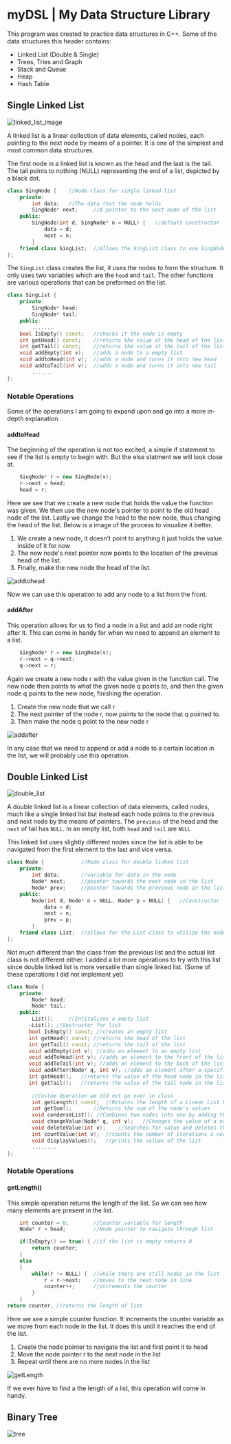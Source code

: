 # myDSL | My Data Structure Library
This program was created to practice data structures in C++.
Some of the data structures this header contains:
* Linked List (Double & Single)
* Trees, Tries and Graph
* Stack and Queue
* Heap
* Hash Table


## Single Linked List
![linked_list_image](img/single_list.png)


A linked list is a linear collection of data elements, called nodes, each pointing to the next node by means of a pointer.
It is one of the simplest and most common data structures.

The first node in a linked list is known as the head and the last is the tail. The tail points to nothing (NULL) representing the end of a list, depicted by a black dot.

```c++
class SingNode {    //Node class for single linked list
    private:
        int data;   //The data that the node holds
        SingNode* next;     //A pointer to the next node of the list
    public:
        SingNode(int d, SingNode* n = NULL) {   //default constructor
            data = d;
            next = n;
        }
    friend class SingList;  //Allows the SingList class to use SingNode
};
```

The `SingList` class creates the list, it uses the nodes to form the structure. It only uses two variables which are the `head` and `tail`. The other functions are various operations that can be preformed on the list.

```c++
class SingList {
    private:
        SingNode* head;
        SingNode* tail;
    public:
        .......
    bool IsEmpty() const;   //checks if the node is empty
    int getHead() const;    //returns the value at the head of the list
    int getTail() const;    //returns the value at the tail of the list
    void addEmpty(int v);   //adds a node to a empty list
    void addtoHead(int v);  //adds a node and turns it into new head
    void addtoTail(int v);  //adds a node and turns it into new tail
        .......
};
```

### Notable Operations
Some of the operations I am going to expand upon and go into a more in-depth explanation.
#### addtoHead
The beginning of the operation is not too excited, a simple if statement to see if the list is empty to begin with. But the else statment we will look close at.
```c++
    SingNode* r = new SingNode(v);
    r->next = head;
    head = r;
```
Here we see that we create a new node that holds the value the function was given. We then use the new node's pointer to point to the old head node of the list. Lastly we change the head to the new node, thus changing the head of the list. Below is a image of the process to visualize it better.

1. We create a new node, it doesn't point to anything it just holds the value inside of it for now
2. The new node's next pointer now points to the location of the previous head of the list.
3. Finally, make the new node the head of the list.

![addtohead](img/add_head2.png)

Now we can use this operation to add any node to a list from the front.

#### addAfter
This operation allows for us to find a node in a list and add an node right after it. This can come in handy for when we need to append an element to a list.
```c++
    SingNode* r = new SingNode(v);
    r->next = q->next;
    q->next = r;
```
Again we create a new node r with the value given in the function call. The new node then points to what the given node q points to, and then the given node q points to the new node, finishing the operation.

1. Create the new node that we call r
2. The next pointer of the node r, now points to the node that q pointed to.
3. Then make the node q point to the new node r

![addafter](img/add_after2.png)

In any case that we need to append or add a node to a certain location in the list, we will probably use this operation.

## Double Linked List
![double_list](img/double_list.png)


A double linked list is a linear collection of data elements, called nodes, much like a single linked list but instead each node points to the previous and next node by the means of pointers.
The `previous` of the head and the `next` of tail has `NULL`. In an empty list, both `head` and `tail` are `NULL`


This linked list uses slightly different nodes since the list is able to be navigated from the first element to the last and vice versa.
```c++
class Node {            //Node class for double linked list
    private:
        int data;       //variable for data in the node
        Node* next;     //pointer towards the next node in the list
        Node* prev;     //pointer towards the previous node in the list
    public:
        Node(int d, Node* n = NULL, Node* p = NULL) {   //Constructor
            data = d;
            next = n;
            prev = p;
        }
    friend class List;  //allows for the List class to utilize the node
};
```
Not much different than the class from the previous list and the actual list class is not different either. I added a lot more operations to try with this list since double linked list is more versatile than single linked list. (Some of these operations I did not implement yet)
```c++
class Node {
    private:
        Node* head;
        Node* tail;
    public:
        List();		//Intitalizes a empty list
	   ~List();	//Destructor for list
	   bool IsEmpty() const; //creates an empty list
	   int getHead() const; //returns the head of the list
	   int getTail() const; //returns the tail of the list
	   void addEmpty(int v); //adds an element to an empty list
	   void addToHead(int v); //adds an element to the front of the list
	   void addToTail(int v); //adds an element to the back of the list
	   void addAfter(Node* q, int v); //adds an element after a specified node
	   int getHead();	//returns the value of the head node in the list
	   int getTail();	//returns the value of the tail node in the list
    
        //Custom Operation we did not go over in class
        int getLength() const;	//Returns the length of a Linear List by counting the individual nodes
        int getSum();		//Returns the sum of the node's values
        void condenseList(); //Combines two nodes into one by adding the values
        void changeValue(Node* q, int v);	//Changes the value of a node, again can't unless we know the individual nodes
        void deleteValue(int v);	//searches for value and deletes the node with the value
        int countValue(int v);	//counts the number of iterations a certain value appears in the list
        void displayValues();	//prints the values of the list
        ........
};
```

### Notable Operations

#### getLength()
This simple operation returns the length of the list. So we can see how many elements are present in the list.

```c++
    int counter = 0;        //Counter variable for length
    Node* r = head;         //Node pointer to navigate through list

    if(IsEmpty() == true) { //if the list is empty returns 0
        return counter;
    }
    else 
    {
        while(r != NULL) {  //while there are still nodes in the list
            r = r->next;    //moves to the next node in line
            counter++;      //increments the counter
        }
    }
return counter; //returns the length of list
```
Here we see a simple counter function. It increments the counter variable as we move from each node in the list. It does this until it reaches the end of the list.

1. Create the node pointer to navigate the list and first point it to head
2. Move the node pointer r to the next node in the list
3. Repeat until there are no more nodes in the list

![getLength](img/get_length.png)

If we ever have to find a the length of a list, this operation will come in handy.

## Binary Tree
![tree](img/tree.png)